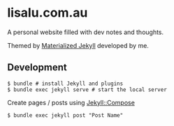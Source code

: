 # lisalu.com.au

A personal website filled with dev notes and thoughts.

Themed by [Materialized Jekyll](https://github.com/tinglu/materialized-jekyll) developed by me.

## Development

```shell
$ bundle # install Jekyll and plugins
$ bundle exec jekyll serve # start the local server
```

Create pages / posts using [Jekyll::Compose](https://github.com/jekyll/jekyll-compose)

```shell
$ bundle exec jekyll post "Post Name"
```
